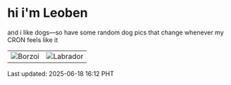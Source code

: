 # hi i'm Leoben

and i like dogs—so have some random dog pics that change whenever my CRON feels like it

|  |  |
|--------|----------|
| ![Borzoi](https://random-dog-vercel.vercel.app/api/random-borzoi?v=1750234331) | ![Labrador](https://random-dog-vercel.vercel.app/api/random-labrador?v=1750234331) |

Last updated: 2025-06-18 16:12 PHT
